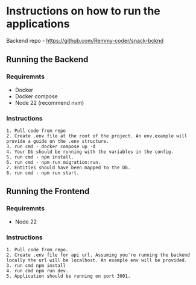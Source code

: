 # Instructions on how to run the applications

Backend repo - https://github.com/Remmy-coder/snack-bcknd

## Running the Backend
### Requiremnts
- Docker
- Docker compose
- Node 22 (recommend nvm)
### Instructions
    1. Pull code from repo
    2. Create .env file at the root of the project. An env.example will provide a guide on the .env structure.
    3. run cmd - docker compose up -d
    4. Your Db should be running with the variables in the config.
    5. run cmd - npm install.
    6. run cmd - npm run migration:run.
    7. Entities should have been mapped to the Db.
    8. run cmd - npm run start.

## Running the Frontend
### Requiremnts
- Node 22
### Instructions
    1. Pull code from repo.
    2. Create .env file for api url. Assuming you're running the backend locally the url will be localhost. An example env will be provided.
    3. run cmd npm install
    4. run cmd npm run dev.
    5. Application should be running on port 3001.


